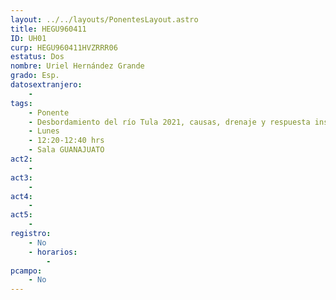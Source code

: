 ```yaml
---
layout: ../../layouts/PonentesLayout.astro
title: HEGU960411
ID: UH01
curp: HEGU960411HVZRRR06
estatus: Dos
nombre: Uriel Hernández Grande 
grado: Esp.
datosextranjero:
    - 
tags:
    - Ponente
    - Desbordamiento del río Tula 2021, causas, drenaje y respuesta institucional
    - Lunes
    - 12:20-12:40 hrs
    - Sala GUANAJUATO
act2: 
    - 
act3: 
    - 
act4: 
    - 
act5: 
    - 
registro:
    - No
    - horarios:
        -
pcampo:
    - No
---
```

